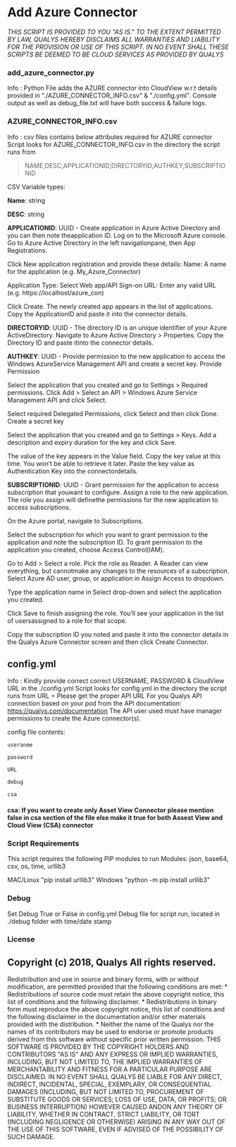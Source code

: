 # Add Azure Connector
*THIS SCRIPT IS PROVIDED TO YOU "AS IS."  TO THE EXTENT PERMITTED BY LAW, QUALYS HEREBY DISCLAIMS ALL WARRANTIES AND LIABILITY FOR THE PROVISION OR USE OF THIS SCRIPT.  IN NO EVENT SHALL THESE SCRIPTS BE DEEMED TO BE CLOUD SERVICES AS PROVIDED BY QUALYS*

### add_azure_connector.py
Info : Python File adds the AZURE connector into CloudView w.r.t details provided in "./AZURE_CONNECTOR_INFO.csv" & "./config.yml".
       Console output as well as debug_file.txt will have both success & failure logs.

### AZURE_CONNECTOR_INFO.csv
Info : csv files contains below attributes required for AZURE connector
Script looks for AZURE_CONNECTOR_INFO.csv in the directory the script runs from

> NAME,DESC,APPLICATIONID,DIRECTORYID,AUTHKEY,SUBSCRIPTIONID

CSV Variable types:

**Name**: string

**DESC**: string

**APPLICATIONID**: UUID - Create application in Azure Active Directory and you can then note theapplication ID.
Log on to the Microsoft Azure console. Go to Azure Active Directory in the left navigationpane,     then App Registrations.

Click New application registration and provide these details:
Name: A name for the application (e.g. My_Azure_Connector)

Application Type: Select Web app/API
Sign-on URL: Enter any valid URL (e.g. https://localhost/azure_con)

Click Create. The newly created app appears in the list of applications. Copy the ApplicationID     and paste it into the connector details.

**DIRECTORYID**: UUID - The directory ID is an unique identifier of your Azure ActiveDirectory. Navigate to Azure Active Directory > Properties. Copy the Directory ID and paste itinto the connector details.

**AUTHKEY**: UUID - Provide permission to the new application to access the Windows AzureService Management API and create a secret key.
Provide Permission

Select the application that you created and go to Settings > Required permissions.
Click Add > Select an API > Windows Azure Service Management API and click Select.

Select required Delegated Permissions, click Select and then click Done.
Create a secret key

Select the application that you created and go to Settings > Keys.
Add a description and expiry duration for the key and click Save.

The value of the key appears in the Value field. Copy the key value at this time. You won’t be    able to retrieve it later. Paste the key value as Authentication Key into the connectordetails.

**SUBSCRIPTIONID**: UUID - Grant permission for the application to access subscription that youwant     to configure. Assign a role to the new application. The role you assign will definethe     permissions for the new application to access subscriptions.

On the Azure portal, navigate to Subscriptions.

Select the subscription for which you want to grant permission to the application and note the    subscription ID. To grant permission to the application you created, choose Access Control(IAM).

Go to Add > Select a role. Pick the role as Reader. A Reader can view everything, but cannotmake     any changes to the resources of a subscription.
Select Azure AD user, group, or application in Assign Access to dropdown.

Type the application name in Select drop-down and select the application you created.

Click Save to finish assigning the role. You’ll see your application in the list of usersassigned     to a role for that scope.

Copy the subscription ID you noted and paste it into the connector details in the Qualys Azure    Connector screen and then click Create Connector.

## config.yml
Info : Kindly provide correct correct USERNAME, PASSWORD & CloudView URL in the ./config.yml
Script looks for config.yml in the directory the script runs from
URL = Please get the proper API URL For you Qualys API connection based on your pod from the API documentation: https://qualys.com/documentation
The API user used must have manager permissions to create the Azure connector(s).

config file contents:

    useranme
    
    password
    
    URL
    
    debug
    
    csa

 #### csa: If you want to create only Asset View Connector please mention false in csa section of the file else make it true for both Assest View and Cloud View (CSA) connector


### Script Requirements
This script requires the following PIP modules to run
Modules: json, base64, csv, os, time, urllib3

MAC/Linux "pip install urllib3"
Windows "python -m pip install urllib3"

### Debug
Set Debug True or False in config.yml
Debug file for script run, located in ./debug folder with time/date stamp


### License
## Copyright (c) 2018, Qualys All rights reserved.
Redistribution and use in source and binary forms, with or without modification, are permitted provided that the following conditions are met: * Redistributions of source code must retain the above copyright notice, this list of conditions and the following disclaimer. * Redistributions in binary form must reproduce the above copyright notice, this list of conditions and the following disclaimer in the documentation and/or other materials provided with the distribution. * Neither the name of the Qualys nor the names of its contributors may be used to endorse or promote products derived from this software without specific prior written permission.
THIS SOFTWARE IS PROVIDED BY THE COPYRIGHT HOLDERS AND CONTRIBUTORS "AS IS" AND ANY EXPRESS OR IMPLIED WARRANTIES, INCLUDING, BUT NOT LIMITED TO, THE IMPLIED WARRANTIES OF MERCHANTABILITY AND FITNESS FOR A PARTICULAR PURPOSE ARE DISCLAIMED. IN NO EVENT SHALL QUALYS BE LIABLE FOR ANY DIRECT, INDIRECT, INCIDENTAL, SPECIAL, EXEMPLARY, OR CONSEQUENTIAL DAMAGES (INCLUDING, BUT NOT LIMITED TO, PROCUREMENT OF SUBSTITUTE GOODS OR SERVICES; LOSS OF USE, DATA, OR PROFITS; OR BUSINESS INTERRUPTION) HOWEVER CAUSED ANDON ANY THEORY OF LIABILITY, WHETHER IN CONTRACT, STRICT LIABILITY, OR TORT (INCLUDING NEGLIGENCE OR OTHERWISE) ARISING IN ANY WAY OUT OF THE USE OF THIS SOFTWARE, EVEN IF ADVISED OF THE POSSIBILITY OF SUCH DAMAGE.
